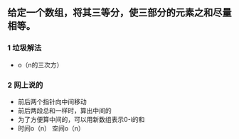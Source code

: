 ## 给定一个数组，将其三等分，使三部分的元素之和尽量相等。
### 1 垃圾解法
- o（n的三次方）
### 2 网上说的
- 前后两个指针向中间移动
- 前后两段总和一样时，算出中间的
- 为了方便算中间的，可以用新数组表示0-i的和
- 时间o（n） 空间o（n）
